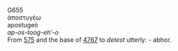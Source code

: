 G655  
ἀποστυγέω  
apostugeō  
*ap-os-toog-eh‘-o*  
From [575](g0575) and the base of [4767](g4767) to *detest* utterly: -
abhor.  
